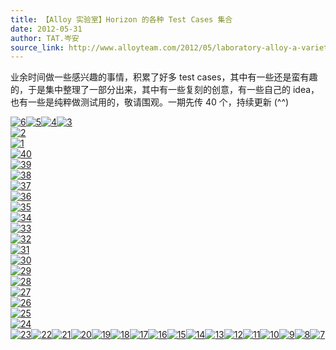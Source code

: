 ```yaml
---
title: 【Alloy 实验室】Horizon 的各种 Test Cases 集合
date: 2012-05-31
author: TAT.岑安
source_link: http://www.alloyteam.com/2012/05/laboratory-alloy-a-variety-of-horizons-collection-of-test-cases/
---
```


业余时间做一些感兴趣的事情，积累了好多 test cases，其中有一些还是蛮有趣的，于是集中整理了一部分出来，其中有一些复刻的创意，有一些自己的 idea，也有一些是纯粹做测试用的，敬请围观。一期先传 40 个，持续更新 (^^)

[![](http://www.alloyteam.com/wp-content/uploads/2012/05/6-150x150.png "6")](http://hongru.github.com/test/text.html)[![](http://www.alloyteam.com/wp-content/uploads/2012/05/5-150x150.png "5")](http://hongru.github.com/test/tags-3D.html)[![](http://www.alloyteam.com/wp-content/uploads/2012/05/4-150x150.png "4")](http://hongru.github.com/test/google-clock.html)[![](http://www.alloyteam.com/wp-content/uploads/2012/05/310-150x150.png "3")](http://hongru.github.com/proj/laro/examples/typeshot/index.html)  
[![](http://www.alloyteam.com/wp-content/uploads/2012/05/210-150x150.png "2")](http://hongru.github.com/proj/laro/examples/jxhome/index.html)  
[![](http://www.alloyteam.com/wp-content/uploads/2012/05/110-150x150.png "1")](http://hongru.github.com/proj/laro/examples/emberwind/index.html)  
[![](http://www.alloyteam.com/wp-content/uploads/2012/05/40-150x150.png "40")](http://hongru.github.com/proj/sandy/cube.html)  
[![](http://www.alloyteam.com/wp-content/uploads/2012/05/39-150x150.png "39")](http://hongru.github.com/proj/sandy/particles.html)  
[![](http://www.alloyteam.com/wp-content/uploads/2012/05/38-150x150.png "38")](http://hongru.github.com/proj/laro/test/lineSegment.test.html)  
[![](http://www.alloyteam.com/wp-content/uploads/2012/05/37-150x150.png "37")](http://hongru.github.com/proj/laro/test/laro.input.animation.html)  
[![](http://www.alloyteam.com/wp-content/uploads/2012/05/36-150x150.png "36")](http://hongru.github.com/proj/laro/test/laro.fsm.html)  
[![](http://www.alloyteam.com/wp-content/uploads/2012/05/35-150x150.png "35")](http://hongru.github.com/proj/laro/test/laro.fighter2.html)  
[![](http://www.alloyteam.com/wp-content/uploads/2012/05/34-150x150.png "34")](http://hongru.github.com/proj/laro/test/laro.collision.test3.html)  
[![](http://www.alloyteam.com/wp-content/uploads/2012/05/33-150x150.png "33")](http://hongru.github.com/proj/laro/test/laro.collision.test2.html)  
[![](http://www.alloyteam.com/wp-content/uploads/2012/05/32-150x150.png "32")](http://hongru.github.com/proj/laro/test/laro.chaikin_curve.html)  
[![](http://www.alloyteam.com/wp-content/uploads/2012/05/31-150x150.png "31")](http://hongru.github.com/proj/laro/test/laro.astar.html)  
[![](http://www.alloyteam.com/wp-content/uploads/2012/05/30-150x150.png "30")](http://hongru.github.com/proj/laro/test/collision.test1.html)  
[![](http://www.alloyteam.com/wp-content/uploads/2012/05/29-150x150.png "29")](http://hongru.github.com/share/3D/rotate3D_XY.html)  
[![](http://www.alloyteam.com/wp-content/uploads/2012/05/28-150x150.png "28")](http://hongru.github.com/proj/jcanvas/rotate3D_lines.html)  
[![](http://www.alloyteam.com/wp-content/uploads/2012/05/27-150x150.png "27")](http://hongru.github.com/proj/jcanvas/particleEffector.html)  
[![](http://www.alloyteam.com/wp-content/uploads/2012/05/26-150x150.png "26")](http://hongru.github.com/proj/jcanvas/cube_checkPointIn.html)  
[![](http://www.alloyteam.com/wp-content/uploads/2012/05/25-150x150.png "25")](http://hongru.github.com/proj/jcanvas/cube.html)  
[![](http://www.alloyteam.com/wp-content/uploads/2012/05/24-150x150.png "24")](http://hongru.github.com/proj/canvas2image/index.html)  
[![](http://www.alloyteam.com/wp-content/uploads/2012/05/23-150x150.png "23")](http://hongru.github.com/proj/base64/test.html)[![](http://www.alloyteam.com/wp-content/uploads/2012/05/22-150x150.png "22")](http://hongru.github.com/test/bullet.html)[![](http://www.alloyteam.com/wp-content/uploads/2012/05/21-150x150.png "21")](http://hongru.github.com/test/bounce.html)[![](http://www.alloyteam.com/wp-content/uploads/2012/05/20-150x150.png "20")](http://hongru.github.com/test/qqbrowser/index.html)[![](http://www.alloyteam.com/wp-content/uploads/2012/05/19-150x150.png "19")](http://hongru.github.com/test/3d-hover/index.html)[![](http://www.alloyteam.com/wp-content/uploads/2012/05/18-150x150.png "18")](http://hongru.github.com/test/FiPhoto/fiphoto.html)[![](http://www.alloyteam.com/wp-content/uploads/2012/05/17-150x150.png "17")](http://hongru.github.com/proj/fluid/index.html)[![](http://www.alloyteam.com/wp-content/uploads/2012/05/16-150x150.png "16")](http://hongru.github.com/share/3D/sphere.html)[![](http://www.alloyteam.com/wp-content/uploads/2012/05/15-150x150.png "15")](http://hongru.github.com/share/3D/math4.html)[![](http://www.alloyteam.com/wp-content/uploads/2012/05/14-150x150.png "14")](http://hongru.github.com/share/3D/math3.html)[![](http://www.alloyteam.com/wp-content/uploads/2012/05/13-150x150.png "13")](http://hongru.github.com/share/3D/math1.html)[![](http://www.alloyteam.com/wp-content/uploads/2012/05/12-150x150.png "12")](http://hongru.github.com/share/3D/math2.html)[![](http://www.alloyteam.com/wp-content/uploads/2012/05/111-150x150.png "11")](http://hongru.github.com/share/3D/lines.html)[![](http://www.alloyteam.com/wp-content/uploads/2012/05/10-150x150.png "10")](http://hongru.github.com/share/3D/cube4.html)[![](http://www.alloyteam.com/wp-content/uploads/2012/05/9-150x150.png "9")](http://hongru.github.com/share/3D/clock.html)[![](http://www.alloyteam.com/wp-content/uploads/2012/05/8-150x150.png "8")](http://hongru.github.com/test/water.html)[![](http://www.alloyteam.com/wp-content/uploads/2012/05/7-150x150.png "7")](http://hongru.github.com/test/text_particles.html?t=AlloyTeam)